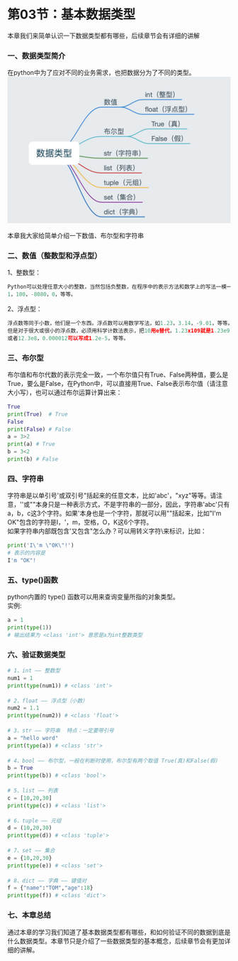# 第03节：基本数据类型

本章我们来简单认识一下数据类型都有哪些，后续章节会有详细的讲解 
### 一、数据类型简介  
在python中为了应对不同的业务需求，也把数据分为了不同的类型。    
![数据类型](../images/0204_img1.png)  

本章我大家给简单介绍一下数值、布尔型和字符串
### 二、数值（整数型和浮点型）
1、整数型：  
``` python
Python可以处理任意大小的整数，当然包括负整数，在程序中的表示方法和数学上的写法一模一样，例如：
1，100，-8080，0，等等。
```  
2、浮点型：  
``` python
浮点数等同于小数，他们是一个东西。浮点数可以用数学写法，如1.23，3.14，-9.01，等等。
但是对于很大或很小的浮点数，必须用科学计数法表示，把10用e替代，1.23x109就是1.23e9，
或者12.3e8，0.000012可以写成1.2e-5，等等。
```  
### 三、布尔型
布尔值和布尔代数的表示完全一致，一个布尔值只有True、False两种值，要么是True，要么是False，在Python中，可以直接用True、False表示布尔值（请注意大小写），也可以通过布尔运算计算出来：  
``` python
True
print(True)  # True
False
print(False) # False
a = 3>2
print(a) # True
b = 3<2
print(b) # False
```
### 四、字符串
字符串是以单引号'或双引号"括起来的任意文本，比如'abc'，"xyz"等等。请注意，''或""本身只是一种表示方式，不是字符串的一部分，因此，字符串'abc'只有a，b，c这3个字符。如果'本身也是一个字符，那就可以用""括起来，比如"I'm OK"包含的字符是I，'，m，空格，O，K这6个字符。  
如果字符串内部既包含'又包含"怎么办？可以用转义字符\来标识，比如：  
``` python
print('I\'m \"OK\"!')
# 表示的内容是
I'm "OK"!
```
### 五、type()函数
python内置的 type() 函数可以用来查询变量所指的对象类型。  
实例:
``` python
a = 1   
print(type(1))
# 输出结果为 <class 'int'> 意思是a为int整数类型
```
### 六、验证数据类型
``` python
# 1、int —— 整数型
num1 = 1
print(type(num1)) # <class 'int'>

# 2、float —— 浮点型（小数）
num2 = 1.1
print(type(num2)) # <class 'float'>

# 3、str —— 字符串  特点：一定要带引号
a = "hello word"
print(type(a)) # <class 'str'>

# 4、bool —— 布尔型，一般在判断时使用，布尔型有两个取值 True(真)和False(假)
b = True
print(type(b)) # <class 'bool'>

# 5、list —— 列表
c = [10,20,30]
print(type(c)) # <class 'list'>

# 6、tuple —— 元组
d = (10,20,30)
print(type(d)) # <class 'tuple'>

# 7、set —— 集合
e = {10,20,30}
print(type(e)) # <class 'set'>

# 8、dict —— 字典 —— 键值对
f = {"name":"TOM","age":18}
print(type(f)) # <class 'dict'>
``` 
### 七、本章总结
通过本章的学习我们知道了基本数据类型都有哪些，和如何验证不同的数据到底是什么数据类型。本章节只是介绍了一些数据类型的基本概念，后续章节会有更加详细的讲解。














